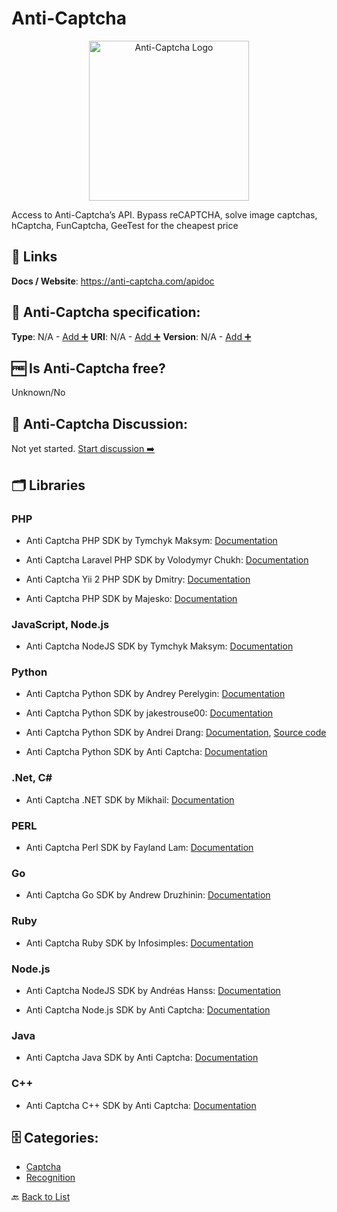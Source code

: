 # Anti-Captcha
<p align="center">
    <img width="256" src="https://raw.githubusercontent.com/apis-list/apis-list/main/apis/anti-captcha/logo_256x256.png" alt="Anti-Captcha Logo"/>
</p>
Access to Anti-Captcha’s API. Bypass reCAPTCHA, solve image captchas, hCaptcha, FunCaptcha, GeeTest for the cheapest price

##  🔗 Links
**Docs / Website**: https://anti-captcha.com/apidoc

## 🧬 Anti-Captcha specification:
**Type**: N/A - [Add ➕](https://github.com/apis-list/apis-list/edit/main/apis-list.yaml)
**URI**: N/A - [Add ➕](https://github.com/apis-list/apis-list/edit/main/apis-list.yaml)
**Version**: N/A - [Add ➕](https://github.com/apis-list/apis-list/edit/main/apis-list.yaml)

## 🆓 Is Anti-Captcha free?
 Unknown/No 

## 💬 Anti-Captcha Discussion:
Not yet started. [Start discussion ➡️](https://github.com/apis-list/apis-list/discussions/new)

## 🗂️ Libraries
### PHP
- Anti Captcha PHP SDK by Tymchyk Maksym: [Documentation](https://github.com/m-tymchyk/php-anticaptcha-v2)

- Anti Captcha Laravel PHP SDK by Volodymyr Chukh: [Documentation](https://github.com/vovarpd/laravel-anticaptcha)

- Anti Captcha Yii 2 PHP SDK by Dmitry: [Documentation](https://github.com/sabirov/yii2-AntiCaptcha)

- Anti Captcha PHP SDK by Majesko: [Documentation](https://github.com/Majesko/anti-captcha)

### JavaScript, Node.js
- Anti Captcha NodeJS SDK by Tymchyk Maksym: [Documentation](https://github.com/m-tymchyk/resolve-anticaptcha)

### Python
- Anti Captcha Python SDK by Andrey Perelygin: [Documentation](https://github.com/AndreyPerelygin/anticaptcha)

- Anti Captcha Python SDK by jakestrouse00: [Documentation](https://github.com/jakestrouse00/AntiCaptcha-python-wrapper)

- Anti Captcha Python SDK by Andrei Drang: [Documentation](https://github.com/AndreiDrang/python3-anticaptcha), [Source code](https://pypi.org/project/python3-anticaptcha/1.2.5/)

- Anti Captcha Python SDK by Anti Captcha: [Documentation](https://github.com/gotlium/antigate/tree/master/docs)

### .Net, C#
- Anti Captcha .NET SDK by Mikhail: [Documentation](https://github.com/Shifu462/AnticaptchaNet)

### PERL
- Anti Captcha Perl SDK by Fayland Lam: [Documentation](https://github.com/fayland/perl-WebService-AntiCaptcha)

### Go
- Anti Captcha Go SDK by Andrew Druzhinin: [Documentation](https://github.com/drzhnin/go-anti-captcha)

### Ruby
- Anti Captcha Ruby SDK by Infosimples: [Documentation](https://github.com/infosimples/anti_captcha)

### Node.js
- Anti Captcha NodeJS SDK by Andréas Hanss: [Documentation](https://github.com/ScreamZ/anti-captcha)

- Anti Captcha Node.js SDK by Anti Captcha: [Documentation](https://www.npmjs.com/package/antigate)

### Java
- Anti Captcha Java SDK by Anti Captcha: [Documentation](https://code.google.com/archive/p/java-antigate/)

### C++
- Anti Captcha C++ SDK by Anti Captcha: [Documentation](https://anti-captcha.com/apidoc)


## 🗄️ Categories:
- [Captcha](https://github.com/apis-list/apis-list#captcha-)
- [Recognition](https://github.com/apis-list/apis-list#recognition-)

🔙  [Back to List](https://github.com/apis-list/apis-list)
